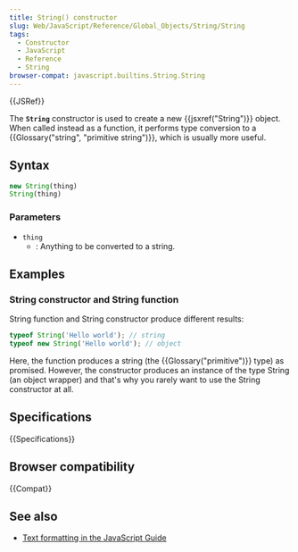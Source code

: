 ```yaml
---
title: String() constructor
slug: Web/JavaScript/Reference/Global_Objects/String/String
tags:
  - Constructor
  - JavaScript
  - Reference
  - String
browser-compat: javascript.builtins.String.String
---
```

{{JSRef}}

The **`String`** constructor is used to create a new
{{jsxref("String")}} object. When called instead as a function, it
performs type conversion to a
{{Glossary("string", "primitive string")}}, which is usually more
useful.

## Syntax

```js
new String(thing)
String(thing)
```

### Parameters

- `thing`
  - : Anything to be converted to a string.

## Examples

### String constructor and String function

String function and String constructor produce different results:

```js
typeof String('Hello world'); // string
typeof new String('Hello world'); // object
```

Here, the function produces a string (the {{Glossary("primitive")}} type)
as promised. However, the constructor produces an instance of the type String
(an object wrapper) and that's why you rarely want to use the String constructor
at all.

## Specifications

{{Specifications}}

## Browser compatibility

{{Compat}}

## See also

- [Text formatting in the JavaScript Guide](/en-US/docs/Web/JavaScript/Guide/Text_formatting)
